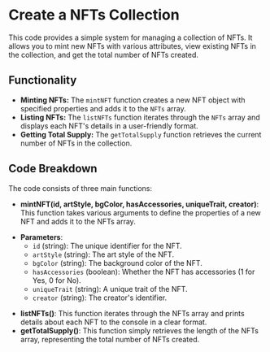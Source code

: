 # Create a NFTs Collection

This code provides a simple system for managing a collection of NFTs. It allows you to mint new NFTs with various attributes, view existing NFTs in the collection, and get the total number of NFTs created.

## Functionality

* **Minting NFTs:** The `mintNFT` function creates a new NFT object with specified properties and adds it to the `NFTs` array.
* **Listing NFTs:** The `listNFTs` function iterates through the `NFTs` array and displays each NFT's details in a user-friendly format.
* **Getting Total Supply:** The `getTotalSupply` function retrieves the current number of NFTs in the collection.


## Code Breakdown

The code consists of three main functions:

* **mintNFT(id, artStyle, bgColor, hasAccessories, uniqueTrait, creator)**: This function takes various arguments to define the properties of a new NFT and adds it to the NFTs array.
- **Parameters**:
  - `id` (string): The unique identifier for the NFT.
  - `artStyle` (string): The art style of the NFT.
  - `bgColor` (string): The background color of the NFT.
  - `hasAccessories` (boolean): Whether the NFT has accessories (1 for Yes, 0 for No).
  - `uniqueTrait` (string): A unique trait of the NFT.
  - `creator` (string): The creator's identifier.
* **listNFTs()**: This function iterates through the NFTs array and prints details about each NFT to the console in a clear format.
* **getTotalSupply()**: This function simply retrieves the length of the NFTs array, representing the total number of NFTs created.